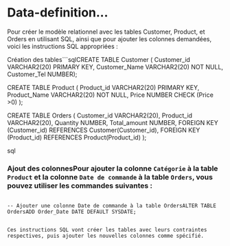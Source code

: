 # Data-definition...

Pour créer le modèle relationnel avec les tables Customer, Product, et Orders en utilisant SQL, ainsi que pour ajouter les colonnes demandées, voici les instructions SQL appropriées :

Création des tables```sqlCREATE TABLE Customer (
Customer_id VARCHAR2(20) PRIMARY KEY,
Customer_Name VARCHAR2(20) NOT NULL,
Customer_Tel NUMBER);

CREATE TABLE Product (
Product_id VARCHAR2(20) PRIMARY KEY,
Product_Name VARCHAR2(20) NOT NULL,
Price NUMBER CHECK (Price >0)
);

CREATE TABLE Orders (
Customer_id VARCHAR2(20),
Product_id VARCHAR2(20),
Quantity NUMBER,
Total_amount NUMBER,
FOREIGN KEY (Customer_id) REFERENCES Customer(Customer_id),
FOREIGN KEY (Product_id) REFERENCES Product(Product_id)
);



sql
### Ajout des colonnesPour ajouter la colonne `Catégorie` à la table `Product` et la colonne `Date de commande` à la table `Orders`, vous pouvez utiliser les commandes suivantes :  

```sql-- Ajouter une colonne Catégorie à la table ProductALTER TABLE ProductADD Category VARCHAR2(20);  

-- Ajouter une colonne Date de commande à la table OrdersALTER TABLE OrdersADD Order_Date DATE DEFAULT SYSDATE;


Ces instructions SQL vont créer les tables avec leurs contraintes respectives, puis ajouter les nouvelles colonnes comme spécifié.
